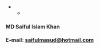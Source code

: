 *  *
#### **MD Saiful Islam Khan**
#### E-mail: [saifulmasud@hotmail.com](mailto:saifulmasud@hotmail.com)

